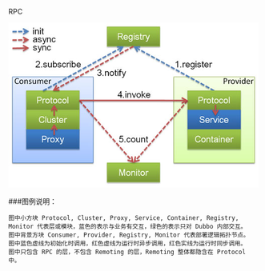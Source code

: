 RPC

![Image text](./pic/dubbo-relation.jpg)

###图例说明：
```
图中小方块 Protocol, Cluster, Proxy, Service, Container, Registry, Monitor 代表层或模块，蓝色的表示与业务有交互，绿色的表示只对 Dubbo 内部交互。
图中背景方块 Consumer, Provider, Registry, Monitor 代表部署逻辑拓扑节点。
图中蓝色虚线为初始化时调用，红色虚线为运行时异步调用，红色实线为运行时同步调用。
图中只包含 RPC 的层，不包含 Remoting 的层，Remoting 整体都隐含在 Protocol 中。
```
